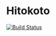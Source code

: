 # Hitokoto

[![Build Status](https://travis-ci.org/WincerChan/Hitokoto.svg?branch=master)](https://travis-ci.org/WincerChan/Hitokoto)
